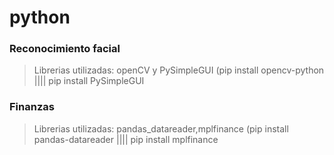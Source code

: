 # python

### Reconocimiento facial
> Librerias utilizadas: openCV y PySimpleGUI   (pip install opencv-python |||| pip install PySimpleGUI

### Finanzas
> Librerias utilizadas: pandas_datareader,mplfinance   (pip install pandas-datareader |||| pip install mplfinance
